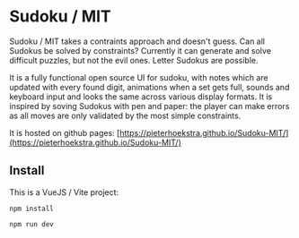# Sudoku / MIT

Sudoku / MIT takes a contraints approach and doesn't guess. Can all Sudokus be solved by constraints? Currently it can generate and solve difficult puzzles, but not the evil ones. Letter Sudokus are possible.

It is a fully functional open source UI for sudoku, with notes which are updated with every found digit, animations when a set gets full, sounds and keyboard input and looks the same across various display formats. 
It is inspired by soving Sudokus with pen and paper: the player can make errors as all moves are only validated by the most simple constraints.

It is hosted on github pages:
[https://pieterhoekstra.github.io/Sudoku-MIT/](https://pieterhoekstra.github.io/Sudoku-MIT/)

## Install

This is a VueJS / Vite project:

`npm install`

`npm run dev`
